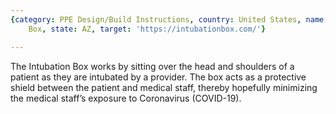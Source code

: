 ```yaml
---
{category: PPE Design/Build Instructions, country: United States, name: Intubation
    Box, state: AZ, target: 'https://intubationbox.com/'}

---
```


The Intubation Box works by sitting over the head and shoulders of a patient as they are intubated by a provider. The box acts as a protective shield between the patient and medical staff, thereby hopefully minimizing the medical staff’s exposure to Coronavirus (COVID-19).